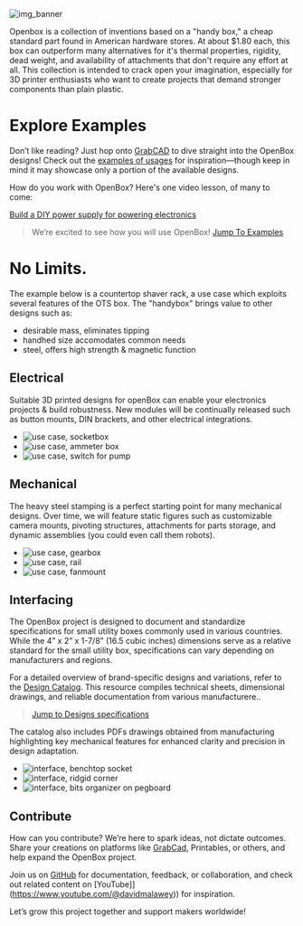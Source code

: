 ![img_banner](https://github.com/user-attachments/assets/ffa113f2-2e5e-4a40-9aae-9c9a140e232c)

Openbox is a collection of inventions based on a "handy box," a cheap standard part found in American hardware stores.  At about $1.80 each, this box can outperform many alternatives for it's thermal properties, rigidity, dead weight, and availability of attachments that don't require any effort at all.  This collection is intended to crack open your imagination, especially for 3D printer enthusiasts who want to create projects that demand stronger components than plain plastic.

# Explore Examples

Don’t like reading? Just hop onto [GrabCAD](https://grabcad.com/library?page=1&time=all_time&sort=recent&query=openbox) to dive straight into the OpenBox designs! Check out the [examples of usages](examples.md) for inspiration—though keep in mind it may showcase only a portion of the available designs.

How do you work with OpenBox? Here's one video lesson, of many to come:

<a class="embedly-card" data-card-controls="0" data-card-align="left" href="https://www.youtube.com/embed/VLrEtrU10ow">Build a DIY power supply for powering electronics</a>

>
> We’re excited to see how you will use OpenBox!
> [Jump To Examples](examples.md)
>

# No Limits.

 The example below is a countertop shaver rack, a use case which exploits several features of the OTS box.  The "handybox" brings value to other designs such as:
* desirable mass, eliminates tipping
* handhed size accomodates common needs
* steel, offers high strength & magnetic function

## Electrical
Suitable 3D printed designs for openBox can enable your electronics projects & build robustness. New modules will be continually released such as button mounts, DIN brackets, and other electrical integrations.

- ![use case, socketbox](img/use_dc5.jpg)
- ![use case, ammeter box](img/use_dc3.jpg)
- ![use case, switch for pump](img/use_switch1.jpg)

## Mechanical
The heavy steel stamping is a perfect starting point for many mechanical designs. Over time, we will feature static figures such as customizable camera mounts, pivoting structures, attachments for parts storage, and dynamic assemblies (you could even call them robots).

- ![use case, gearbox](img/use_gearbox1.jpg)
- ![use case, rail](img/use_structure2.jpg)
- ![use case, fanmount](img/use_fan2.jpg)

## Interfacing
The OpenBox project is designed to document and standardize specifications for small utility boxes commonly used in various countries. While the 4” x 2” x 1-7/8” (16.5 cubic inches) dimensions serve as a relative standard for the small utility box, specifications can vary depending on manufacturers and regions.

For a detailed overview of brand-specific designs and variations, refer to the [Design Catalog](design.md). This resource compiles technical sheets, dimensional drawings, and reliable documentation from various manufacturere..

>
> [Jump to Designs specifications](design)
>

The catalog also includes PDFs drawings obtained from manufacturing highlighting key mechanical features for enhanced clarity and precision in design adaptation.

- ![interface, benchtop socket](img/use_desk2.jpg)
- ![interface, ridgid corner](img/use_structure1.jpg)
- ![interface, bits organizer on pegboard](img_pegboard2.jpg)

## Contribute

How can you contribute? We’re here to spark ideas, not dictate outcomes. Share your creations on platforms like [GrabCad](https://grabcad.com/library?page=1&time=all_time&sort=recent&query=openbox), Printables, or others, and help expand the OpenBox project.

Join us on [GitHub](https://github.com/davidmalawey/openBox) for documentation, feedback, or collaboration, and check out related content on [YouTube]](https://www.youtube.com/@davidmalawey)) for inspiration.

Let’s grow this project together and support makers worldwide!
